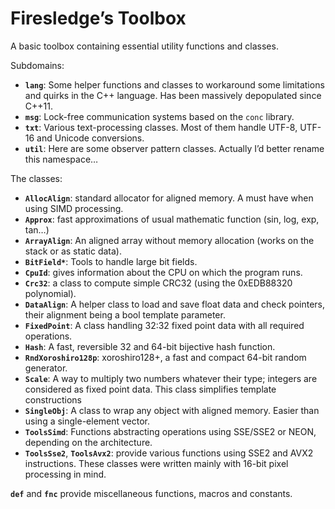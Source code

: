 # Firesledge’s Toolbox

A basic toolbox containing essential utility functions and classes.

Subdomains:

- **`lang`**: Some helper functions and classes to workaround some limitations and quirks in the C++ language. Has been massively depopulated since C++11.
- **`msg`**: Lock-free communication systems based on the `conc` library.
- **`txt`**: Various text-processing classes. Most of them handle UTF-8, UTF-16 and Unicode conversions.
- **`util`**: Here are some observer pattern classes. Actually I’d better rename this namespace…

The classes:

- **`AllocAlign`**: standard allocator for aligned memory. A must have when using SIMD processing.
- **`Approx`**: fast approximations of usual mathematic function (sin, log, exp, tan…)
- **`ArrayAlign`**: An aligned array without memory allocation (works on the stack or as static data).
- **`BitField*`**: Tools to handle large bit fields.
- **`CpuId`**: gives information about the CPU on which the program runs.
- **`Crc32`**: a class to compute simple CRC32 (using the 0xEDB88320 polynomial).
- **`DataAlign`**: A helper class to load and save float data and check pointers, their alignment being a bool template parameter.
- **`FixedPoint`**: A class handling 32:32 fixed point data with all required operations.
- **`Hash`**: A fast, reversible 32 and 64-bit bijective hash function.
- **`RndXoroshiro128p`**: xoroshiro128+, a fast and compact 64-bit random generator.
- **`Scale`**: A way to multiply two numbers whatever their type; integers are considered as fixed point data. This class simplifies template constructions
- **`SingleObj`**: A class to wrap any object with aligned memory. Easier than using a single-element vector.
- **`ToolsSimd`**: Functions abstracting operations using SSE/SSE2 or NEON, depending on the architecture. 
- **`ToolsSse2`**, **`ToolsAvx2`**: provide various functions using SSE2 and AVX2 instructions. These classes were written mainly with 16-bit pixel processing in mind.

**`def`** and **`fnc`** provide miscellaneous functions, macros and constants.
